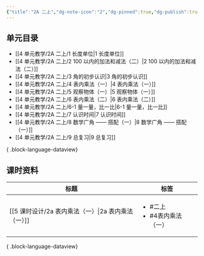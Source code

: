 ```yaml
---
{"title":"2A 二上","dg-note-icon":"2","dg-pinned":true,"dg-publish":true,"permalink":"/4 单元教学/2A 二上/","pinned":true,"dgPassFrontmatter":true,"noteIcon":"2"}
---
```



## 单元目录

- [[4 单元教学/2A 二上/1 长度单位\|1 长度单位]]
- [[4 单元教学/2A 二上/2 100 以内的加法和减法（二）\|2 100 以内的加法和减法（二）]]
- [[4 单元教学/2A 二上/3 角的初步认识\|3 角的初步认识]]
- [[4 单元教学/2A 二上/4 表内乘法（一）\|4 表内乘法（一）]]
- [[4 单元教学/2A 二上/5 观察物体（一）\|5 观察物体（一）]]
- [[4 单元教学/2A 二上/6 表内乘法（二）\|6 表内乘法（二）]]
- [[4 单元教学/2A 二上/6-1 量一量，比一比\|6-1 量一量，比一比]]
- [[4 单元教学/2A 二上/7 认识时间\|7 认识时间]]
- [[4 单元教学/2A 二上/8 数学广角 —— 搭配（一）\|8 数学广角 —— 搭配（一）]]
- [[4 单元教学/2A 二上/9 总复习\|9 总复习]]

{ .block-language-dataview}

## 课时资料


| 标题                                   | 标签                                      |
| ------------------------------------ | --------------------------------------- |
| [[5 课时设计/2a 表内乘法（一）\|2a 表内乘法（一）]] | <ul><li>#二上</li><li>#4表内乘法（一）</li></ul> |

{ .block-language-dataview}
